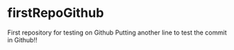# firstRepoGithub
First repository for testing on Github
Putting another line to test the commit in Github!!
